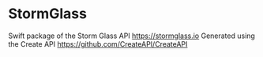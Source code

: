 # StormGlass
Swift package of the Storm Glass API https://stormglass.io
Generated using the Create API https://github.com/CreateAPI/CreateAPI

